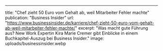 ---
title: "Chef zieht 50 Euro vom Gehalt ab, weil Mitarbeiter Fehler machte"
publication: "Business Insider"
url: "https://www.businessinsider.de/karriere/chef-zieht-50-euro-vom-gehalt-ab-weil-mitarbeiter-fehler-machte/"
excerpt: "Was macht gute Führung aus? New Work Expertin Kira Marie Cremer gibt Einblicke in einem Buchkapitel-Auszug bei Business Insider."
image: uploads/businessinsider.webp